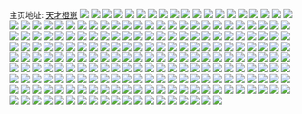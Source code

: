主页地址: [天才橙崽](https://weibo.com/u/5320445836) 
![](https://wx4.sinaimg.cn/mw2000/005O430wgy1h9pj305p7ej31o02807wi.jpg) 
![](https://wx4.sinaimg.cn/mw2000/005O430wgy1h9ot9b4v04j30zo256x6q.jpg) 
![](https://wx4.sinaimg.cn/mw2000/005O430wly1h9iwlgex45j32c0340kjm.jpg) 
![](https://wx4.sinaimg.cn/mw2000/005O430wly1h9iwlf4mtgj328m340qv6.jpg) 
![](https://wx4.sinaimg.cn/mw2000/005O430wly1h9iwldud2vj33402c0e84.jpg) 
![](https://wx4.sinaimg.cn/mw2000/005O430wly1h9iwlca71jj30u01a2q82.jpg) 
![](https://wx4.sinaimg.cn/mw2000/005O430wly1h9foaol811j31o02801ky.jpg) 
![](https://wx4.sinaimg.cn/mw2000/005O430wly1h98dx1n9g9j30u01hcwq0.jpg) 
![](https://wx4.sinaimg.cn/mw2000/005O430wly1h90b8fggynj30zo25619e.jpg) 
![](https://wx4.sinaimg.cn/mw2000/005O430wly1h8k6fnw8kuj30u01907dr.jpg) 
![](https://wx4.sinaimg.cn/mw2000/005O430wly1h8k6fof2qkj30u011wags.jpg) 
![](https://wx4.sinaimg.cn/mw2000/005O430wly1h8k6fp1kfuj30u014011n.jpg) 
![](https://wx4.sinaimg.cn/mw2000/005O430wly1h8k6fpm7wdj30u0140thb.jpg) 
![](https://wx4.sinaimg.cn/mw2000/005O430wly1h8j0n87k0vj30u01sx7ao.jpg) 
![](https://wx4.sinaimg.cn/mw2000/005O430wly1h8d6necitpj30u0140af2.jpg) 
![](https://wx4.sinaimg.cn/mw2000/005O430wly1h8d6nep7smj30u014hjvn.jpg) 
![](https://wx4.sinaimg.cn/mw2000/005O430wly1h8d6nezruoj30zo0r2wgc.jpg) 
![](https://wx4.sinaimg.cn/mw2000/005O430wly1h8gld3atwoj30u01sxdqe.jpg) 
![](https://wx4.sinaimg.cn/mw2000/005O430wly1h8glgn713ej30u01sx105.jpg) 
![](https://wx4.sinaimg.cn/mw2000/005O430wly1h8ay4q50mqj30zo0bi3zj.jpg) 
![](https://wx4.sinaimg.cn/mw2000/005O430wly1h82up7if6oj30u0140dpd.jpg) 
![](https://wx4.sinaimg.cn/mw2000/005O430wly1h82up9tdjdj30u014mti4.jpg) 
![](https://wx4.sinaimg.cn/mw2000/005O430wly1h82upah6y6j30u015hak0.jpg) 
![](https://wx4.sinaimg.cn/mw2000/005O430wly1h82up8238tj30u014h7b0.jpg) 
![](https://wx4.sinaimg.cn/mw2000/005O430wly1h82up984kqj30v70u0dns.jpg) 
![](https://wx4.sinaimg.cn/mw2000/005O430wly1h82up8jjoij30u014ztfj.jpg) 
![](https://wx4.sinaimg.cn/mw2000/005O430wly1h82up6sexcj30u015cdjx.jpg) 
![](https://wx4.sinaimg.cn/mw2000/005O430wly1h82up6adzoj30u013wae2.jpg) 
![](https://wx4.sinaimg.cn/mw2000/005O430wly1h82upb30igj30u013hn32.jpg) 
![](https://wx4.sinaimg.cn/mw2000/005O430wly1h7xnsr4zpmj31a22434qp.jpg) 
![](https://wx4.sinaimg.cn/mw2000/005O430wly1h7xnspwaqtj31o0280e4n.jpg) 
![](https://wx4.sinaimg.cn/mw2000/005O430wly1h7xnssuymjj31o0280u0x.jpg) 
![](https://wx4.sinaimg.cn/mw2000/005O430wly1h7xnsu5adfj31a821zb1y.jpg) 
![](https://wx4.sinaimg.cn/mw2000/005O430wly1h7xnsv0770j31o01zhhbe.jpg) 
![](https://wx4.sinaimg.cn/mw2000/005O430wly1h7xnswb85qj31o0280x6p.jpg) 
![](https://wx4.sinaimg.cn/mw2000/005O430wly1h7xnswsb56j30zo1bhtkr.jpg) 
![](https://wx4.sinaimg.cn/mw2000/005O430wly1h7xnsx9hwkj30zo1bkam7.jpg) 
![](https://wx4.sinaimg.cn/mw2000/005O430wly1h7xnt41c1ej31hc2804qp.jpg) 
![](https://wx4.sinaimg.cn/mw2000/005O430wly1h7mmdcmjcrj30u01sxq7c.jpg) 
![](https://wx4.sinaimg.cn/mw2000/005O430wly1h7mmdepfvvj30u01sxq8h.jpg) 
![](https://wx4.sinaimg.cn/mw2000/005O430wly1h7mmdfvyzmj30u01sxn15.jpg) 
![](https://wx4.sinaimg.cn/mw2000/005O430wly1h7mme68vzlj30u01sxn2y.jpg) 
![](https://wx4.sinaimg.cn/mw2000/005O430wly1h7bzhnikltj30u014vgzf.jpg) 
![](https://wx4.sinaimg.cn/mw2000/005O430wly1h7bzhzcpnfj30u0156wwo.jpg) 
![](https://wx4.sinaimg.cn/mw2000/005O430wly1h7bzhlmiqij30u014ldz1.jpg) 
![](https://wx4.sinaimg.cn/mw2000/005O430wly1h7bzhpabgaj30u016mn9o.jpg) 
![](https://wx4.sinaimg.cn/mw2000/005O430wly1h7bzhqqjj8j30u013agu0.jpg) 
![](https://wx4.sinaimg.cn/mw2000/005O430wly1h7bzhsthlaj30u015g4cv.jpg) 
![](https://wx4.sinaimg.cn/mw2000/005O430wly1h7bzhun35rj30u0137n6w.jpg) 
![](https://wx4.sinaimg.cn/mw2000/005O430wly1h7bzhvwi1pj30u0121ted.jpg) 
![](https://wx4.sinaimg.cn/mw2000/005O430wly1h7bzi14wgwj30u0140zsn.jpg) 
![](https://wx4.sinaimg.cn/mw2000/005O430wly1h79w0nc9mej30zo256ave.jpg) 
![](https://wx4.sinaimg.cn/mw2000/005O430wly1h76ionc1bij30u00y2tak.jpg) 
![](https://wx4.sinaimg.cn/mw2000/005O430wly1h76ionsfokj30zo1j5aqn.jpg) 
![](https://wx4.sinaimg.cn/mw2000/005O430wly1h76ioobwa6j30zo1ixh1u.jpg) 
![](https://wx4.sinaimg.cn/mw2000/005O430wly1h70qhk8ownj30zo2561kx.jpg) 
![](https://wx4.sinaimg.cn/mw2000/005O430wly1h6ycga53v6j30zo191tk7.jpg) 
![](https://wx4.sinaimg.cn/mw2000/005O430wly1h6ycg9tanvj326b2ygnoo.jpg) 
![](https://wx4.sinaimg.cn/mw2000/005O430wly1h6y0vx9h5gj30u021caj5.jpg) 
![](https://wx4.sinaimg.cn/mw2000/005O430wly1h6smio7mmpj30u014uwgs.jpg) 
![](https://wx4.sinaimg.cn/mw2000/005O430wly1h6smipnsp8j30u013ztay.jpg) 
![](https://wx4.sinaimg.cn/mw2000/005O430wly1h6smirlognj30u0161wkj.jpg) 
![](https://wx4.sinaimg.cn/mw2000/005O430wly1h6smit34l3j30u017aq59.jpg) 
![](https://wx4.sinaimg.cn/mw2000/005O430wly1h6b0ne9rraj31o02804qq.jpg) 
![](https://wx4.sinaimg.cn/mw2000/005O430wly1h6b0nfouwwj30zo1b4qv5.jpg) 
![](https://wx4.sinaimg.cn/mw2000/005O430wly1h6b0nh9tovj30zo1b4u0x.jpg) 
![](https://wx4.sinaimg.cn/mw2000/005O430wly1h6b0nie251j30zo1gr4qp.jpg) 
![](https://wx4.sinaimg.cn/mw2000/005O430wly1h6b0nkh2unj31sc2ds7wh.jpg) 
![](https://wx4.sinaimg.cn/mw2000/005O430wly1h6b0njl0h7j31sc2dskb4.jpg) 
![](https://wx4.sinaimg.cn/mw2000/005O430wly1h6b0nlvqzej32c02c0x6p.jpg) 
![](https://wx4.sinaimg.cn/mw2000/005O430wly1h6b0nnx2knj32c0340qv6.jpg) 
![](https://wx4.sinaimg.cn/mw2000/005O430wly1h68ubwbu22j31o0280awe.jpg) 
![](https://wx4.sinaimg.cn/mw2000/005O430wly1h68ubberz6j315o1qi7wh.jpg) 
![](https://wx4.sinaimg.cn/mw2000/005O430wly1h68ubxg80vj30zo0ha78b.jpg) 
![](https://wx4.sinaimg.cn/mw2000/005O430wly1h639tojycgj315o32skjl.jpg) 
![](https://wx4.sinaimg.cn/mw2000/005O430wly1h60tqnqekej30zo256kaz.jpg) 
![](https://wx4.sinaimg.cn/mw2000/005O430wly1h60tqo5f7jj30tc101ac7.jpg) 
![](https://wx4.sinaimg.cn/mw2000/005O430wly1h5d4pcym4dj30zo2561kx.jpg) 
![](https://wx4.sinaimg.cn/mw2000/005O430wly1h5ckdpztz4j30zo2561hw.jpg) 
![](https://wx4.sinaimg.cn/mw2000/005O430wly1h539cb9qrsj32c0340kjn.jpg) 
![](https://wx4.sinaimg.cn/mw2000/005O430wly1h4v156h7waj30wo10mk75.jpg) 
![](https://wx4.sinaimg.cn/mw2000/005O430wly1h4v157rygmj32c02mgqv6.jpg) 
![](https://wx4.sinaimg.cn/mw2000/005O430wly1h4v159fxttj32c0340x6q.jpg) 
![](https://wx4.sinaimg.cn/mw2000/005O430wly1h4v15bl4p0j31o0280qv6.jpg) 
![](https://wx4.sinaimg.cn/mw2000/005O430wly1h4g34eo59mj30xc22ue1r.jpg) 
![](https://wx4.sinaimg.cn/mw2000/005O430wly1h4bia95y92j32c03407wi.jpg) 
![](https://wx4.sinaimg.cn/mw2000/005O430wly1h3zzhgu8mij315o11ktns.jpg) 
![](https://wx4.sinaimg.cn/mw2000/005O430wly1h34iheb00hj30wx183x2y.jpg) 
![](https://wx4.sinaimg.cn/mw2000/005O430wly1h33ju65ulnj31o0280hdt.jpg) 
![](https://wx4.sinaimg.cn/mw2000/005O430wly1h33ju4jua9j31o0280e81.jpg) 
![](https://wx4.sinaimg.cn/mw2000/005O430wly1h2ya97nw7aj30zo256kf1.jpg) 
![](https://wx4.sinaimg.cn/mw2000/005O430wly1h2ud5t4nirj30zo1my1d0.jpg) 
![](https://wx4.sinaimg.cn/mw2000/005O430wly1h2ud5ub9hpj30tz1bxar1.jpg) 
![](https://wx4.sinaimg.cn/mw2000/005O430wly1h2sjerptuzj30nb0mb436.jpg) 
![](https://wx4.sinaimg.cn/mw2000/005O430wly1h2pp82y48kj329i33j1kz.jpg) 
![](https://wx4.sinaimg.cn/mw2000/005O430wly1h2pp85jjiuj32c032u4qr.jpg) 
![](https://wx4.sinaimg.cn/mw2000/005O430wly1h2pp8z6zjnj32b432ux6p.jpg) 
![](https://wx4.sinaimg.cn/mw2000/005O430wly1h2pp8b9plyj315o1ddwxz.jpg) 
![](https://wx4.sinaimg.cn/mw2000/005O430wly1h2itqa0asfj32c0340qv5.jpg) 
![](https://wx4.sinaimg.cn/mw2000/005O430wly1h2itqawf1lj32c0340npd.jpg) 
![](https://wx4.sinaimg.cn/mw2000/005O430wly1h2itqer83uj32c03404qq.jpg) 
![](https://wx4.sinaimg.cn/mw2000/005O430wly1h2itqfooqtj32c03401ky.jpg) 
![](https://wx4.sinaimg.cn/mw2000/005O430wly1h2itqggxj3j32c033i4qq.jpg) 
![](https://wx4.sinaimg.cn/mw2000/005O430wly1h2itqhhp9bj32c03401ky.jpg) 
![](https://wx4.sinaimg.cn/mw2000/005O430wly1h2itq3rw3aj32c03404qq.jpg) 
![](https://wx4.sinaimg.cn/mw2000/005O430wly1h2itqlod1sj32c03401ky.jpg) 
![](https://wx4.sinaimg.cn/mw2000/005O430wly1h2itqma1a9j31zf2y3b29.jpg) 
![](https://wx4.sinaimg.cn/mw2000/005O430wly1h2itqn1bw1j32c0340x6p.jpg) 
![](https://wx4.sinaimg.cn/mw2000/005O430wly1h2itqob8nij32c0340x6p.jpg) 
![](https://wx4.sinaimg.cn/mw2000/005O430wly1h2itqouettj326g2swnnu.jpg) 
![](https://wx4.sinaimg.cn/mw2000/005O430wly1h2itqpgb4pj32c0340npd.jpg) 
![](https://wx4.sinaimg.cn/mw2000/005O430wly1h2itqpx03kj30z31w3qkj.jpg) 
![](https://wx4.sinaimg.cn/mw2000/005O430wly1h2ho7xg3d0j322o340x6p.jpg) 
![](https://wx4.sinaimg.cn/mw2000/005O430wly1h2ho7ymsi9j322o3404qq.jpg) 
![](https://wx4.sinaimg.cn/mw2000/005O430wly1h2ho7zhi0lj321131c4qq.jpg) 
![](https://wx4.sinaimg.cn/mw2000/005O430wly1h2ho80fz25j322o340kjm.jpg) 
![](https://wx4.sinaimg.cn/mw2000/005O430wly1h2h1yo19sqj32c0340u0x.jpg) 
![](https://wx4.sinaimg.cn/mw2000/005O430wly1h2h1youdy6j32c03404qq.jpg) 
![](https://wx4.sinaimg.cn/mw2000/005O430wly1h2h1yqoghjj32ak340qv5.jpg) 
![](https://wx4.sinaimg.cn/mw2000/005O430wly1h2h1ypw98wj32c0340b2a.jpg) 
![](https://wx4.sinaimg.cn/mw2000/005O430wly1h2h1ysgy2jj32c03407wh.jpg) 
![](https://wx4.sinaimg.cn/mw2000/005O430wly1h2h1yrvm81j32c0340x6q.jpg) 
![](https://wx4.sinaimg.cn/mw2000/005O430wly1h2fcigdoqbj31o0280kjl.jpg) 
![](https://wx4.sinaimg.cn/mw2000/005O430wly1h2fcidmmczj31o0280qv5.jpg) 
![](https://wx4.sinaimg.cn/mw2000/005O430wly1h2e3ue27epj32aa340e86.jpg) 
![](https://wx4.sinaimg.cn/mw2000/005O430wly1h2e3ui048kj32au335npf.jpg) 
![](https://wx4.sinaimg.cn/mw2000/005O430wly1h2e3uiulqwj31o0280npd.jpg) 
![](https://wx4.sinaimg.cn/mw2000/005O430wly1h2e3ujo33uj31o0280kjl.jpg) 
![](https://wx4.sinaimg.cn/mw2000/005O430wly1h2cz5r1ncej30vi165x40.jpg) 
![](https://wx4.sinaimg.cn/mw2000/005O430wly1h2cz5qchorj30zo1s1hdt.jpg) 
![](https://wx4.sinaimg.cn/mw2000/005O430wly1h2cz5rzyudj32c0340u0y.jpg) 
![](https://wx4.sinaimg.cn/mw2000/005O430wly1h2cz5tus8uj32c0340x6q.jpg) 
![](https://wx4.sinaimg.cn/mw2000/005O430wly1h2cz5v2vt8j32c03404qq.jpg) 
![](https://wx4.sinaimg.cn/mw2000/005O430wly1h2cz5wgjrcj32c0340kjn.jpg) 
![](https://wx4.sinaimg.cn/mw2000/005O430wly1h2bq3xf21fj31o02807wi.jpg) 
![](https://wx4.sinaimg.cn/mw2000/005O430wly1h2bq45rqalj31o01o0u0y.jpg) 
![](https://wx4.sinaimg.cn/mw2000/005O430wly1h2bq3zh0h7j31o0280kjm.jpg) 
![](https://wx4.sinaimg.cn/mw2000/005O430wly1h2bq3v9xaaj31o02807wi.jpg) 
![](https://wx4.sinaimg.cn/mw2000/005O430wly1h2bq444e2tj31nw1q5kjm.jpg) 
![](https://wx4.sinaimg.cn/mw2000/005O430wly1h2bq41hv28j31o02804qq.jpg) 
![](https://wx4.sinaimg.cn/mw2000/005O430wly1h2bq48djmcj30zo1al0wo.jpg) 
![](https://wx4.sinaimg.cn/mw2000/005O430wly1h2auy8ac85j30uk3q17wh.jpg) 
![](https://wx4.sinaimg.cn/mw2000/005O430wly1h2ausrptzaj30zo17p48d.jpg) 
![](https://wx4.sinaimg.cn/mw2000/005O430wly1h2auuqm31qj30xc1bc131.jpg) 
![](https://wx4.sinaimg.cn/mw2000/005O430wly1h2auok6y2wj30mi0migpz.jpg) 
![](https://wx4.sinaimg.cn/mw2000/005O430wly1h2af5lifmmj30u011waf5.jpg) 
![](https://wx4.sinaimg.cn/mw2000/005O430wly1h27ahycvo5j30zo0yb7a1.jpg) 
![](https://wx4.sinaimg.cn/mw2000/005O430wly1h27ahzo8mtj30xc9olu0y.jpg) 
![](https://wx4.sinaimg.cn/mw2000/005O430wly1h27awa7joej30xc8o7e82.jpg) 
![](https://wx4.sinaimg.cn/mw2000/005O430wly1h260x9m35ej31yz30ohdt.jpg) 
![](https://wx4.sinaimg.cn/mw2000/005O430wly1h260xaenw3j322o340qv5.jpg) 
![](https://wx4.sinaimg.cn/mw2000/005O430wly1h21n6if286j31i81ra7wh.jpg) 
![](https://wx4.sinaimg.cn/mw2000/005O430wly1h21n6hg3e1j30zo16ok13.jpg) 
![](https://wx4.sinaimg.cn/mw2000/005O430wly1h21n7zau4uj30s40llaga.jpg) 
![](https://wx4.sinaimg.cn/mw2000/005O430wly1h21n7wqtunj30zo1ick7z.jpg) 
![](https://wx4.sinaimg.cn/mw2000/005O430wly1h21n7rgxudj30zo0tfgue.jpg) 
![](https://wx4.sinaimg.cn/mw2000/005O430wly1h21n7y4bxhj30zo10b155.jpg) 
![](https://wx4.sinaimg.cn/mw2000/005O430wly1h21n7yrfa5j30y80om480.jpg) 
![](https://wx4.sinaimg.cn/mw2000/005O430wly1h21n809ukzj315o2ble01.jpg) 
![](https://wx4.sinaimg.cn/mw2000/005O430wly1h21n6o1p6tj33403404nc.jpg) 
![](https://wx4.sinaimg.cn/mw2000/005O430wly1h21n6olsamj30u0140n4m.jpg) 
![](https://wx4.sinaimg.cn/mw2000/005O430wly1h21n9rxk4cj30mi0mik00.jpg) 
![](https://wx4.sinaimg.cn/mw2000/005O430wly1h21n7s4kqwj30zo19w7bq.jpg) 
![](https://wx4.sinaimg.cn/mw2000/005O430wly1h21n7t6fdsj30xc5rz7wh.jpg) 
![](https://wx4.sinaimg.cn/mw2000/005O430wly1h21nk078zvj30u048atwh.jpg) 
![](https://wx4.sinaimg.cn/mw2000/005O430wly1h21n7vf12ej30u01v8dq5.jpg) 
![](https://wx4.sinaimg.cn/mw2000/005O430wly1h21n943eulj30u016qq9n.jpg) 
![](https://wx4.sinaimg.cn/mw2000/005O430wly1h216g2sqa2j315o2bbatg.jpg) 
![](https://wx4.sinaimg.cn/mw2000/005O430wly1h216gz3ydhj315o16vndf.jpg) 
![](https://wx4.sinaimg.cn/mw2000/005O430wly1h1z3yigae0j30xy188kd9.jpg) 
![](https://wx4.sinaimg.cn/mw2000/005O430wly1h1z3yj9fztj31sc2dsnpd.jpg) 
![](https://wx4.sinaimg.cn/mw2000/005O430wly1h1qm61pd3cj30ty1dqgsg.jpg) 
![](https://wx4.sinaimg.cn/mw2000/005O430wly1h22jjtowjnj30zo0egq60.jpg) 
![](https://wx4.sinaimg.cn/mw2000/005O430wly1h1mfv9qh99j30u01kyapj.jpg) 
![](https://wx4.sinaimg.cn/mw2000/005O430wly1h1mfvwf3ebj30zo0vvn4n.jpg) 
![](https://wx4.sinaimg.cn/mw2000/005O430wly1h1mw6mfi2gj315o0nc77w.jpg) 
![](https://wx4.sinaimg.cn/mw2000/005O430wly1h1j0b7dadrj30u01qqamb.jpg) 
![](https://wx4.sinaimg.cn/mw2000/005O430wly1h1j0b65nogj30sz1ahn64.jpg) 
![](https://wx4.sinaimg.cn/mw2000/005O430wly1h13rvwck9qj30zo0umq9p.jpg) 
![](https://wx4.sinaimg.cn/mw2000/005O430wly1h13s0p9inmj30uk7w2b2b.jpg) 
![](https://wx4.sinaimg.cn/mw2000/005O430wly1h0to4bomklj30ku0rstfo.jpg) 
![](https://wx4.sinaimg.cn/mw2000/005O430wly1h0to4kxod7j30u0140k4i.jpg) 
![](https://wx4.sinaimg.cn/mw2000/005O430wly1h0to4asnb3j31o02801kx.jpg) 
![](https://wx4.sinaimg.cn/mw2000/005O430wly1h0to4dp7hsj31br1un7wh.jpg) 
![](https://wx4.sinaimg.cn/mw2000/005O430wly1h0fgx6rh7hj32c0340u0x.jpg) 
![](https://wx4.sinaimg.cn/mw2000/005O430wly1h0fgx9j6jjj32c0340qv5.jpg) 
![](https://wx4.sinaimg.cn/mw2000/005O430wly1h0fgxcjhu7j32c0340x6p.jpg) 
![](https://wx4.sinaimg.cn/mw2000/005O430wly1h08hao3fgxj31hu27zkjl.jpg) 
![](https://wx4.sinaimg.cn/mw2000/005O430wly1h08haqy576j31my27zx6p.jpg) 
![](https://wx4.sinaimg.cn/mw2000/005O430wly1gzue231cfzj31o0280hdt.jpg) 
![](https://wx4.sinaimg.cn/mw2000/005O430wly1gzue21yo55j32802yoe82.jpg) 
![](https://wx4.sinaimg.cn/mw2000/005O430wly1gzmnnpncjhj30u00pawhq.jpg) 
![](https://wx4.sinaimg.cn/mw2000/005O430wly1gyvzc2w1txj30ku0rstfo.jpg) 
![](https://wx4.sinaimg.cn/mw2000/005O430wly1gyvzc3gjiwj32801o0b29.jpg) 
![](https://wx4.sinaimg.cn/mw2000/005O430wly1gxxgoltonsj30u0140jzs.jpg) 
![](https://wx4.sinaimg.cn/mw2000/005O430wly1gwe06f06fkj30zo12346i.jpg) 
![](https://wx4.sinaimg.cn/mw2000/005O430wly1gw3fmss6xpj30u015ydjz.jpg) 
![](https://wx4.sinaimg.cn/mw2000/005O430wly1gw3fmto1uyj30u014078l.jpg) 
![](https://wx4.sinaimg.cn/mw2000/005O430wly1gw3fmu0w6uj30u0140tco.jpg) 
![](https://wx4.sinaimg.cn/mw2000/005O430wly1gw3fmrh30zj30u00u07a6.jpg) 
![](https://wx4.sinaimg.cn/mw2000/005O430wly1gw011l42aqj30u0140489.jpg) 
![](https://wx4.sinaimg.cn/mw2000/005O430wly1gveexrmijjj60u01407fe02.jpg) 
![](https://wx4.sinaimg.cn/mw2000/005O430wly1gvhs9el4dqj60u0140tka02.jpg) 
![](https://wx4.sinaimg.cn/mw2000/005O430wly1gveextiqvrj60u0140akr02.jpg) 
![](https://wx4.sinaimg.cn/mw2000/005O430wly1gveext5kctj60u0140wv502.jpg) 
![](https://wx4.sinaimg.cn/mw2000/005O430wly1gvezgdndgej60u0140k1f02.jpg) 
![](https://wx4.sinaimg.cn/mw2000/005O430wly1gvezgel8zuj60u0140dqm02.jpg) 
![](https://wx4.sinaimg.cn/mw2000/005O430wly1gvezgff2qrj60u0140qdf02.jpg) 
![](https://wx4.sinaimg.cn/mw2000/005O430wly1gvcalgpbh7j60u014010002.jpg) 
![](https://wx4.sinaimg.cn/mw2000/005O430wly1gvcalen2cwj60u0140q9o02.jpg) 
![](https://wx4.sinaimg.cn/mw2000/005O430wly1gvb7x1i7lfj60u01hlqc502.jpg) 
![](https://wx4.sinaimg.cn/mw2000/005O430wly1gvb7x05fusj60u0140gt902.jpg) 
![](https://wx4.sinaimg.cn/mw2000/005O430wly1gvb7x459p4j60u0140ahp02.jpg) 
